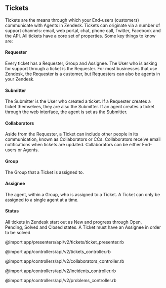 ## Tickets

Tickets are the means through which your End-users (customers) communicate with Agents in Zendesk.  Tickets can originate via a number of support channels: email, web portal, chat, phone call, Twitter, Facebook and the API. All tickets have a core set of properties.  Some key things to know are:

#### Requester

Every ticket has a Requester, Group and Assignee. The User who is asking for support through a ticket is the Requester.  For most businesses that use Zendesk, the Requester is a customer, but Requesters can also be agents in your Zendesk.

#### Submitter

The Submitter is the User who created a ticket.  If a Requester creates a ticket themselves, they are also the Submitter.  If an agent creates a ticket through the web interface, the agent is set as the Submitter.

#### Collaborators

Aside from the Requester, a Ticket can include other people in its communication, known as Collaborators or CCs.  Collaborators receive email notifications when tickets are updated.  Collaborators can be either End-users or Agents.

#### Group

The Group that a Ticket is assigned to.

#### Assignee

The agent, within a Group, who is assigned to a Ticket.  A Ticket can only be assigned to a single agent at a time.

#### Status

All tickets in Zendesk start out as New and progress through Open, Pending, Solved and Closed states.  A Ticket must have an Assignee in order to be solved.

@import app/presenters/api/v2/tickets/ticket_presenter.rb

@import app/controllers/api/v2/tickets_controller.rb

@import app/controllers/api/v2/collaborators_controller.rb

@import app/controllers/api/v2/incidents_controller.rb

@import app/controllers/api/v2/problems_controller.rb
